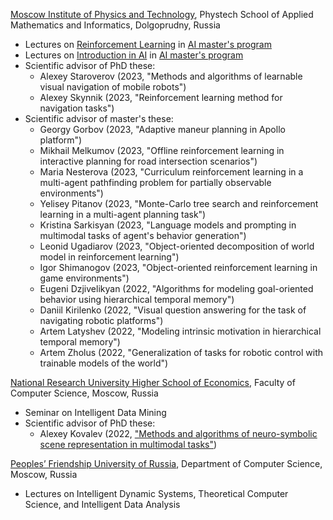 <a href='https://mipt.ru/english/'>Moscow Institute of Physics and Technology</a>, Phystech School of Applied Mathematics and Informatics, Dolgoprudny, Russia
* Lectures on <a href='http://rairi.ru/wiki/index.php/Машинное_обучение_с_подкреплением'>Reinforcement Learning</a> in <a href='http://rairi.ru/wiki/index.php/Магистерская_программа_МТИИ'>AI master's program</a>
* Lectures on <a href='http://rairi.ru/wiki/index.php/Введение_в_методы_искусственного_интеллекта'>Introduction in AI</a> in <a href='http://rairi.ru/wiki/index.php/Магистерская_программа_МТИИ'>AI master's program</a>
* Scientific advisor of PhD these:
  - Alexey Staroverov (2023, "Methods and algorithms of learnable visual navigation of mobile robots")
  - Alexey Skynnik (2023, "Reinforcement learning method for navigation tasks")
* Scientific advisor of master's these:
  - Georgy Gorbov (2023, "Adaptive maneur planning in Apollo platform")
  - Mikhail Melkumov (2023, "Offline reinforcement learning in interactive planning for road intersection scenarios")
  - Maria Nesterova (2023, "Curriculum reinforcement learning in a multi-agent pathfinding problem for partially observable environments")
  - Yelisey Pitanov (2023, "Monte-Carlo tree search and reinforcement learning in a multi-agent planning task")
  - Kristina Sarkisyan (2023, "Language models and prompting in multimodal tasks of agent's behavior generation")
  - Leonid Ugadiarov (2023, "Object-oriented decomposition of world model in reinforcement learning")
  - Igor Shimanogov (2023, "Object-oriented reinforcement learning in game environments")
  - Eugeni Dzjivelikyan (2022, "Algorithms for modeling goal-oriented behavior using hierarchical temporal memory")
  - Daniil Kirilenko (2022, "Visual question answering for the task of navigating robotic platforms")
  - Artem Latyshev (2022, "Modeling intrinsic motivation in hierarchical temporal memory")
  - Artem Zholus (2022, "Generalization of tasks for robotic control with trainable models of the world")

<a href='https://www.hse.ru/en/'>National Research University Higher School of Economics</a>, Faculty of Computer Science, Moscow, Russia
* Seminar on Intelligent Data Mining
* Scientific advisor of PhD these:
  - Alexey Kovalev (2022, <a href='https://www.hse.ru/sci/diss/682448753'>"Methods and algorithms of neuro-symbolic scene representation in multimodal tasks"</a>)

<a href='https://eng.rudn.ru/?ysclid=lltio4bjo1767975563'>Peoples’ Friendship University of Russia</a>, Department of Computer Science, Moscow, Russia
* Lectures on Intelligent Dynamic Systems, Theoretical Computer Science, and Intelligent Data Analysis
